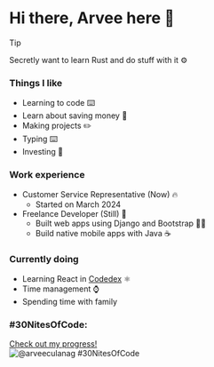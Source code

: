# Hi there, Arvee here 👋

> [!TIP]  
> Secretly want to learn Rust and do stuff with it ⚙️


### Things I like
- Learning to code ⌨️
- Learn about saving money 💸
- Making projects ✏️
- Typing ⌨️
- Investing 🪼

### Work experience
- Customer Service Representative (Now) 🔥
  - Started on March 2024
- Freelance Developer (Still) 🔧
  - Built web apps using Django and Bootstrap 🐍🥾
  - Build native mobile apps with Java ☕
 
### Currently doing
- Learning React in [Codedex](https://www.codedex.io/@arveeculanag) ⚛️
- Time management ⌚
- Spending time with family


### #30NitesOfCode:
  [Check out my progress!](https://www.codedex.io/@arveeculanag/30-nites-of-code)  
  ![@arveeculanag #30NitesOfCode](https://www.codedex.io/api/petStatus?user=arveeculanag)
